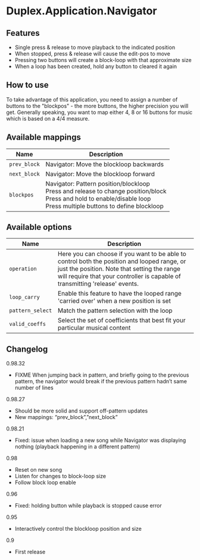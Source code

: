 # Duplex.Application.Navigator

## Features 

  * Single press & release to move playback to the indicated position
  * When stopped, press & release will cause the edit-pos to move 
  * Pressing two buttons will create a block-loop with that approximate size
  * When a loop has been created, hold any button to cleared it again

## How to use

To take advantage of this application, you need to assign a number of buttons to the "blockpos" - the more buttons, the higher precision you will get. Generally speaking, you want to map either 4, 8 or 16 buttons for music which is based on a 4/4 measure. 

## Available mappings 

| Name       | Description   |
| -----------|---------------|
|`prev_block`|Navigator: Move the blockloop backwards|  
|`next_block`|Navigator: Move the blockloop forward|  
|`blockpos`|Navigator: Pattern position/blockloop <br>Press and release to change position/block<br>Press and hold to enable/disable loop<br>Press multiple buttons to define blockloop |  

## Available options

| Name       | Description   |
| -----------|---------------|
|`operation`|Here you can choose if you want to be able to control both the position and looped range, or just the position. Note that setting the range will require that your controller is capable of transmitting 'release' events.|  
|`loop_carry`|Enable this feature to have the looped range 'carried over' when a new position is set|  
|`pattern_select`|Match the pattern selection with the loop|  
|`valid_coeffs`|Select the set of coefficients that best fit your particular musical content |  

## Changelog

0.98.32
- FIXME When jumping back in pattern, and briefly going to the previous pattern,
  the navigator would break if the previous pattern hadn’t same number of lines

0.98.27
- Should be more solid and support off-pattern updates
- New mappings: “prev_block”,”next_block”

0.98.21
- Fixed: issue when loading a new song while Navigator was displaying nothing
  (playback happening in a different pattern)

0.98
- Reset on new song
- Listen for changes to block-loop size
- Follow block loop enable

0.96
- Fixed: holding button while playback is stopped cause error 

0.95
- Interactively control the blockloop position and size

0.9
- First release